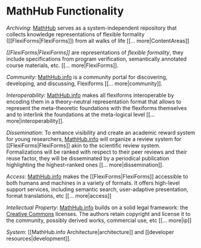 # MathHub Functionality

*Archiving*: [MathHub](https://mathhub.info) serves as a
system-independent repository that collects knowledge representations of
flexible formality ([[FlexiForms|FlexiForms]]) from all walks
of life [[... more|ContentAreas]]

*[[FlexiForms|FlexiForms]]* are representations of *flexible formality*, they include
specifications from program verification, semantically annotated course materials,
etc. [[...  more|FlexiForms]].

*Community*: [MathHub.info](https://mathhub.info) is a community portal for discovering,
developing, and discussing, Flexiforms [[...  more|community]].

*Interoperability*: [MathHub.info](https://mathhub.info) makes all flexiforms
interoperable by encoding them in a theory-neutral representation format that allows to
represent the meta-theoretic foundations with the flexiforms themselves and to interlink
the foundations at the meta-logical level [[... more|interoperability]].

*Dissemination*: To enhance visibility and create an academic reward system for young
researchers, [MathHub.info](https://mathhub.info) will organize a review system for
[[FlexiForms|FlexiForms]] akin to the scientific review system. Formalizations will be
ranked with respect to their peer reviews and their reuse factor, they will be
disseminated by a periodical publication highlighting the highest-ranked ones
[[... more|dissemination]].

*Access*: [MathHub.info](https://mathhub.info) makes the
[[FlexiForms|FlexiForms]] accessible to both humans and
machines in a variety of formats. It offers high-level support services,
including semantic search, user-adaptive presentation, format
translations, etc [[... more|access]]

*Intellectual Property*: [MathHub.info](https://mathhub.info) builds on
a solid legal framework: the [Creative
Commons](http://www.creativecommons.org) licenses. The authors retain
copyright and license it to the community, possibly derived works,
commercial use, etc [[... more|ip]]

*System*: [[MathHub.info Architecture|architecture]] and
[[developer resources|development]].
